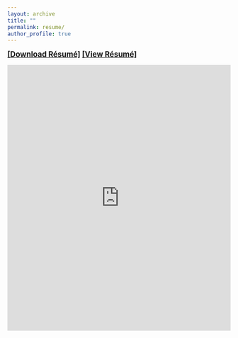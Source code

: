 ```yaml
---
layout: archive
title: ""
permalink: resume/
author_profile: true
---
```

<a href="https://priyanka-mondal.github.io/CV/priyanka.pdf" download="Priyanka_Mondal_resume.pdf" target="_blank" style="font-weight:700; font-size: 1.2em;">[Download R&eacute;sum&eacute;]</a>
<a href="https://priyanka-mondal.github.io/CV/priyanka.pdf" target="_blank" style="font-weight:bold; font-size: 1.2em;">[View R&eacute;sum&eacute;]</a>


<iframe
    src="https://drive.google.com/viewerng/viewer?embedded=true&url=https://priyanka-mondal.github.io/CV/priyanka.pdf#toolbar=0&scrollbar=0"
    frameBorder="0"
    scrolling="auto"
    height="600px"
    width="100%"
></iframe>
